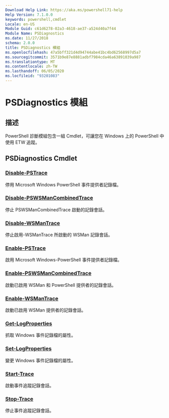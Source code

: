 ```yaml
---
Download Help Link: https://aka.ms/powershell71-help
Help Version: 7.1.0.0
keywords: powershell,cmdlet
Locale: en-US
Module Guid: c61d6278-02a3-4618-ae37-a524d40a7f44
Module Name: PSDiagnostics
ms.date: 11/27/2018
schema: 2.0.0
title: PSDiagnostics 模組
ms.openlocfilehash: 47a5bff321d4d94744abe41bc4bd62568997d5a7
ms.sourcegitcommit: 3571b9e87e8881adbf7984cda46a63891039a987
ms.translationtype: MT
ms.contentlocale: zh-TW
ms.lasthandoff: 06/05/2020
ms.locfileid: "93201083"
---
```

# PSDiagnostics 模組

## 描述

PowerShell 診斷模組包含一組 Cmdlet，可讓您在 Windows 上的 PowerShell 中使用 ETW 追蹤。

## PSDiagnostics Cmdlet

### [Disable-PSTrace](Disable-PSTrace.md)
停用 Microsoft Windows PowerShell 事件提供者記錄檔。

### [Disable-PSWSManCombinedTrace](Disable-PSWSManCombinedTrace.md)
停止 PSWSManCombinedTrace 啟動的記錄會話。

### [Disable-WSManTrace](Disable-WSManTrace.md)
停止啟用-WSManTrace 所啟動的 WSMan 記錄會話。

### [Enable-PSTrace](Enable-PSTrace.md)
啟用 Microsoft Windows-PowerShell 事件提供者記錄檔。

### [Enable-PSWSManCombinedTrace](Enable-PSWSManCombinedTrace.md)
啟動已啟用 WSMan 和 PowerShell 提供者的記錄會話。

### [Enable-WSManTrace](Enable-WSManTrace.md)
啟動已啟用 WSMan 提供者的記錄會話。

### [Get-LogProperties](Get-LogProperties.md)
抓取 Windows 事件記錄檔的屬性。

### [Set-LogProperties](Set-LogProperties.md)
變更 Windows 事件記錄檔的屬性。

### [Start-Trace](Start-Trace.md)
啟動事件追蹤記錄會話。

### [Stop-Trace](Stop-Trace.md)
停止事件追蹤記錄會話。

